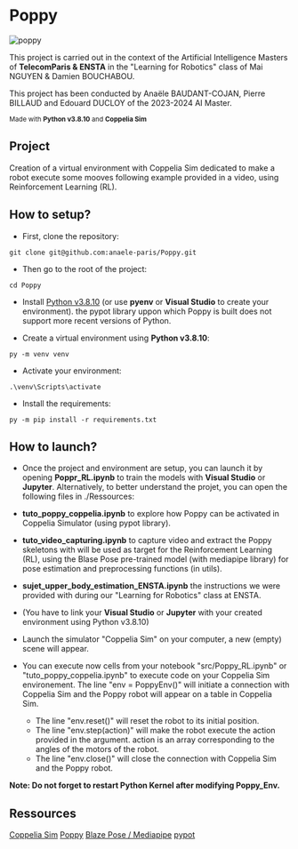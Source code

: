 # Poppy

![poppy](https://github.com/PierreBio/Poppy/assets/45881846/b8e52bd4-a2ce-4758-8147-6c9afbb46cbb)

This project is carried out in the context of the Artificial Intelligence Masters of **TelecomParis & ENSTA** in the "Learning for Robotics" class of Mai NGUYEN & Damien BOUCHABOU.

This project has been conducted by Anaële BAUDANT-COJAN, Pierre BILLAUD and Edouard DUCLOY of the 2023-2024 AI Master. 

<sub>Made with __Python v3.8.10__ and __Coppelia Sim__ </sub>

## Project

Creation of a virtual environment with Coppelia Sim dedicated to make a robot execute some mooves following example provided in a video, using Reinforcement Learning (RL).

## How to setup?

- First, clone the repository:

```
git clone git@github.com:anaele-paris/Poppy.git
```

- Then go to the root of the project:

```
cd Poppy
```

- Install [Python v3.8.10](https://www.python.org/downloads/release/python-3810/) (or use __pyenv__ or __Visual Studio__ to create your environment). the pypot library uppon which Poppy is built does not support more recent versions of Python.

- Create a virtual environment using **Python v3.8.10**:

```
py -m venv venv
```

- Activate your environment:

```
.\venv\Scripts\activate
```

- Install the requirements:

```
py -m pip install -r requirements.txt
```

## How to launch?

- Once the project and environment are setup, you can launch it by opening **Poppr_RL.ipynb** to train the models with __Visual Studio__ or __Jupyter__. Alternatively, to better understand the projet, you can open the following files in ./Ressources:
- **tuto_poppy_coppelia.ipynb** to explore how Poppy can be activated in Coppelia Simulator (using pypot library).
- **tuto_video_capturing.ipynb** to capture video and extract the Poppy skeletons with will be used as target for the Reinforcement Learning (RL), using the Blase Pose pre-trained model (with mediapipe library) for pose estimation and preprocessing functions (in utils).
- **sujet_upper_body_estimation_ENSTA.ipynb** the instructions we were provided with during our "Learning for Robotics" class at ENSTA.

- (You have to link your **Visual Studio** or **Jupyter** with your created environment using Python v3.8.10)

- Launch the simulator "Coppelia Sim" on your computer, a new (empty) scene will appear. 

- You can execute now cells from your notebook "src/Poppy_RL.ipynb" or "tuto_poppy_coppelia.ipynb" to execute code on your Coppelia Sim environement. The line "env = PoppyEnv()" will initiate a connection with Coppelia Sim and the Poppy robot will appear on a table in Coppelia Sim. 
    - The line "env.reset()" will reset the robot to its initial position. 
    - The line "env.step(action)" will make the robot execute the action provided in the argument. action is an array corresponding to the angles of the motors of the robot.
    - The line "env.close()" will close the connection with Coppelia Sim and the Poppy robot.


__Note: Do not forget to restart Python Kernel after modifying Poppy_Env.__

## Ressources

[Coppelia Sim](https://www.coppeliarobotics.com/)
[Poppy](https://www.poppy-project.org/)
[Blaze Pose / Mediapipe](https://mediapipe.dev/)
[pypot](https://pypi.org/project/pypot/)